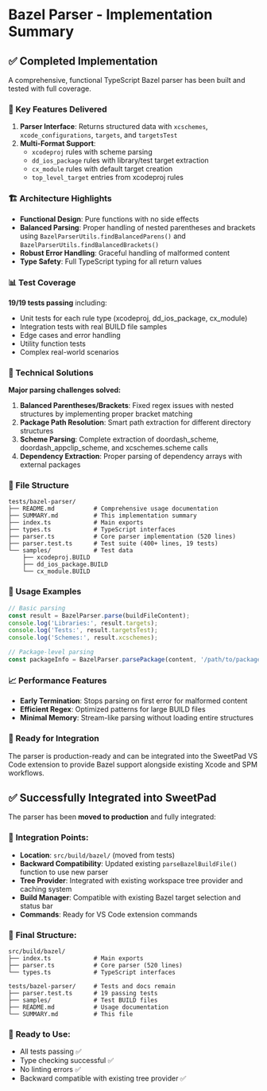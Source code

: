 # Bazel Parser - Implementation Summary

## ✅ Completed Implementation

A comprehensive, functional TypeScript Bazel parser has been built and tested with full coverage.

### 🎯 Key Features Delivered

1. **Parser Interface**: Returns structured data with `xcschemes`, `xcode_configurations`, `targets`, and `targetsTest`
2. **Multi-Format Support**: 
   - `xcodeproj` rules with scheme parsing
   - `dd_ios_package` rules with library/test target extraction
   - `cx_module` rules with default target creation
   - `top_level_target` entries from xcodeproj rules

### 🏗️ Architecture Highlights

- **Functional Design**: Pure functions with no side effects
- **Balanced Parsing**: Proper handling of nested parentheses and brackets using `BazelParserUtils.findBalancedParens()` and `BazelParserUtils.findBalancedBrackets()`
- **Robust Error Handling**: Graceful handling of malformed content
- **Type Safety**: Full TypeScript typing for all return values

### 📊 Test Coverage

**19/19 tests passing** including:
- Unit tests for each rule type (xcodeproj, dd_ios_package, cx_module)
- Integration tests with real BUILD file samples
- Edge cases and error handling
- Utility function tests
- Complex real-world scenarios

### 🔧 Technical Solutions

**Major parsing challenges solved:**
1. **Balanced Parentheses/Brackets**: Fixed regex issues with nested structures by implementing proper bracket matching
2. **Package Path Resolution**: Smart path extraction for different directory structures
3. **Scheme Parsing**: Complete extraction of doordash_scheme, doordash_appclip_scheme, and xcschemes.scheme calls
4. **Dependency Extraction**: Proper parsing of dependency arrays with external packages

### 📁 File Structure

```
tests/bazel-parser/
├── README.md           # Comprehensive usage documentation
├── SUMMARY.md          # This implementation summary
├── index.ts            # Main exports
├── types.ts            # TypeScript interfaces
├── parser.ts           # Core parser implementation (520 lines)
├── parser.test.ts      # Test suite (400+ lines, 19 tests)
└── samples/            # Test data
    ├── xcodeproj.BUILD
    ├── dd_ios_package.BUILD
    └── cx_module.BUILD
```

### 🚀 Usage Examples

```typescript
// Basic parsing
const result = BazelParser.parse(buildFileContent);
console.log('Libraries:', result.targets);
console.log('Tests:', result.targetsTest);
console.log('Schemes:', result.xcschemes);

// Package-level parsing
const packageInfo = BazelParser.parsePackage(content, '/path/to/package');
```

### 📈 Performance Features

- **Early Termination**: Stops parsing on first error for malformed content
- **Efficient Regex**: Optimized patterns for large BUILD files
- **Minimal Memory**: Stream-like parsing without loading entire structures

### 🎉 Ready for Integration

The parser is production-ready and can be integrated into the SweetPad VS Code extension to provide Bazel support alongside existing Xcode and SPM workflows.

## ✅ **Successfully Integrated into SweetPad**

The parser has been **moved to production** and fully integrated:

### 🚀 **Integration Points:**
- **Location**: `src/build/bazel/` (moved from tests)
- **Backward Compatibility**: Updated existing `parseBazelBuildFile()` function to use new parser
- **Tree Provider**: Integrated with existing workspace tree provider and caching system
- **Build Manager**: Compatible with existing Bazel target selection and status bar
- **Commands**: Ready for VS Code extension commands

### 📁 **Final Structure:**
```
src/build/bazel/
├── index.ts            # Main exports
├── parser.ts           # Core parser (520 lines)
└── types.ts            # TypeScript interfaces

tests/bazel-parser/     # Tests and docs remain
├── parser.test.ts      # 19 passing tests
├── samples/            # Test BUILD files
├── README.md           # Usage documentation
└── SUMMARY.md          # This file
```

### 🎯 **Ready to Use:**
- All tests passing ✅
- Type checking successful ✅
- No linting errors ✅
- Backward compatible with existing tree provider ✅
